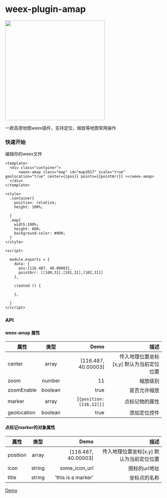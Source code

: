 # weex-plugin-amap

<img width="320" src="https://img.alicdn.com/tps/TB1m1l.PXXXXXczXFXXXXXXXXXX-800-600.png" />


一款高德地图weex插件，支持定位，缩放等地图常用操作

### 快速开始

编辑你的weex文件

``` we
<template>
  <div class="container">
      <weex-amap class="map" id="map2017" scale="true" geolocation="true" center={{pos}} points={{pointArr}} ></weex-amap>
  </div>
</template>

<style>
  .container{
    position: relative;
    height: 100%;
    
  }
  .map{
    width:100%;
    height: 600;
    background-color: #000;
  }
</style>

<script>

  module.exports = {
    data: {
      pos:[116.487, 40.00003],
      pointArr: [[100,31],[101,31],[102,31]]
    },
    
    created () {

    },
    
  }
</script>

```
### API

#### weex-amap 属性

| 属性        | 类型         | Demo  | 描述  |
| ------------- |:-------------:| -----:|----------:|
| center     | array | [116.487, 40.00003] | 传入地理位置坐标[x,y] 默认为当前定位位置 |
| zoom      | number      |  11 | 缩放级别 |
| zoomEnable | boolean  | true | 是否允许缩放
| marker |  array | [`{position:[116,12]}]` |  点标记物的属性
| geolocation  | boolean | true | 添加定位控件


#### 点标记marker的对象属性 

| 属性        | 类型         | Demo  | 描述  |
| ------------- |:-------------:| -----:|----------:|
| position     | array | [116.487, 40.00003] | 传入地理位置坐标[x,y] 默认为当前定位位置 |
| icon | string     |    some_icon_url | 图标的url地址 |
| title | string   |   'this is a marker' | 坐标点的名称 |


[Demo](https://weex-plugins.github.io/weex-plugin-amap/)













